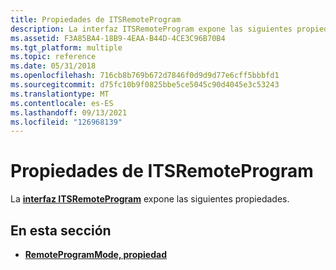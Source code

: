 ```yaml
---
title: Propiedades de ITSRemoteProgram
description: La interfaz ITSRemoteProgram expone las siguientes propiedades.
ms.assetid: F3A85BA4-18B9-4EAA-B44D-4CE3C96B70B4
ms.tgt_platform: multiple
ms.topic: reference
ms.date: 05/31/2018
ms.openlocfilehash: 716cb8b769b672d7846f0d9d9d77e6cff5bbbfd1
ms.sourcegitcommit: d75fc10b9f0825bbe5ce5045c90d4045e3c53243
ms.translationtype: MT
ms.contentlocale: es-ES
ms.lasthandoff: 09/13/2021
ms.locfileid: "126968139"
---
```

# <a name="itsremoteprogram-properties"></a>Propiedades de ITSRemoteProgram

La [**interfaz ITSRemoteProgram**](itsremoteprogram.md) expone las siguientes propiedades.

## <a name="in-this-section"></a>En esta sección

-   [**RemoteProgramMode, propiedad**](itsremoteprogram-remoteprogrammode.md)

 

 




